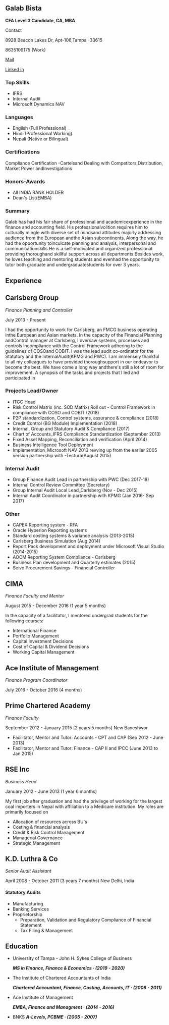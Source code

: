 ## Galab Bista
__CFA Level 3 Candidate, CA, MBA__

Contact

 8928 Beacon Lakes Dr, Apt-106,Tampa -33615
 
 8635109175 (Work)
 
 [Mail](galab.bista@spartans.ut.edu)

[Linked in](www.linkedin.com/in/galabbista)


### Top Skills
- IFRS
- Internal Audit
- Microsoft Dynamics NAV

### Languages
- English (Full Professional)
- Hindi (Professional Working)
- Nepali (Native or Bilingual)

### Certifications
Compliance Certification -Cartelsand Dealing with Competitors,Distribution, Market Power andInvestigations

### Honors-Awards
- All INDIA RANK HOLDER
- Dean's List(EMBA)

### Summary
Galab has had his fair share of professional and academicexperience in the finance and accounting field. His professionalvolition requires him to culturally mingle with diverse set of mindsand attitudes majorly addressing audience from the European andthe Asian subcontinents. Along the way, he had the opportunity toinculcate planning and analysis, interpersonal and communicationskills.He is a self-motivated and organized professional providing thoroughand skillful support across all departments.Besides work, he loves teaching and mentoring students and evenhad the opportunity to tutor both graduate and undergraduatestudents for over 3 years.

## Experience

## **Carlsberg Group**

_Finance Planning and Controller_

July 2013 - Present

I had the opportunity to work for Carlsberg, an FMCG business operating inthe European and Asian markets. In the capacity of the Financial Planning andControl manager at Carlsberg, I oversaw systems, processes and controls incompliance with the Control Framework adhering to the guidelines of COSOand COBIT. I was the lead audit co-ordinator for the Statutory and the InternalAudit(KPMG and PWC). I am immensely thankful to all my colleagues to have provided thoroughsupport in our endeavor to become the best. We have come a long way andthere's still a lot of room for improvement. A synopsis of the tasks and projects that I led and participated in

### Projects Lead/Owner
- ITGC Head
- Risk Control Matrix (inc. SOD Matrix) Roll out - Control Framework in
compliance with COSO and COBIT (2018)
- P2P standardization, Control systems, assurance & compliance (2018)
- Credit Control (BG Module) Implementation (2018)
- Internal, Group and Statutory Audit & Compliance (2017)
- Chart of Accounts_IFRS Compliance Standardization (September 2013)
- Fixed Asset Mapping, Reconciliation and verification (April 2014)
- Business Intelligence Tool Deployment
- Implementation_Microsoft NAV 2013 revving up from the earlier 2005 version
partnership with -Tectura(August 2015)
### Internal Audit
- Group Finance Audit Lead in partnership with PWC (Dec 2017-18)
- Internal Control Review Committee (Secretary)
- Group Internal Audit Local Lead_Carlsberg (Nov - Dec 2015)
- Internal Audit Coordinator in partnership with KPMG (Jan 2016- Sep 2017)
### Other
- CAPEX Reporting system - RFA
- Oracle Hyperion Reporting systems
- Standard costing systems & variance analysis (2013-2015)
- Carlsberg Business Simulation (Aug 2014)
- Report Pack development and deployment under Microsoft Visual Studio
(2014-2015)
- AOCM Reporting System Compliance - Carlsberg
- Business Plan development and Quarterly estimates (2015)
- Seivo Procurement Savings - Financial Controller

## **CIMA**

_Finance Faculty and Mentor_

August 2015 - December 2016 (1 year 5 months)

In the capacity of a facilitator, I mentored undergrad students for the following
courses:
- International Finance
- Portfolio Management
- Capital Investment Decisions
- Cost of Capital & Dividend Decisions
- Working Capital Management


## **Ace Institute of Management**
_Finance Program Coordinator_

July 2016 - October 2016 (4 months)

## **Prime Chartered Academy**

_Finance Faculty_

September 2012 - January 2015 (2 years 5 months)
New Baneshwor

- Facilitator, Mentor and Tutor: Accounts - CPT and CAP (Sep 2012 - June 2013)
- Facilitator, Mentor and Tutor: Finance - CAP II and IPCC (June 2013 to Jan 2015)

## **RSE Inc**
_Business Head_

January 2012 - June 2013 (1 year 6 months)

My first job after graduation and had the privilege of working for the largest
coal importers in Nepal with affiliation to a Medicare institution. My roles are
primarily focused on
- Allocation of resources across BU's
- Costing & financial analysis
- Credit & Risk Control Management
- Managerial Governance
- Strategic Management

## **K.D. Luthra & Co**
_Senior Audit Assistant_

April 2008 - October 2011 (3 years 7 months) New Delhi, India

#### Statutory Audits
- Manufacturing
- Banking Services
- Proprietorship
    -  Preparation, Validation and Regulatory Compliance of Financial Statement
    - Tax Filing & Management


## __Education__

- University of Tampa - John H. Sykes College of Business

    _**MS in Finance, Finance & Economics · (2019 - 2020)**_

- The Institute of Chartered Accountants of India

    _**Chartered Accountant, Finance, Costing, Accounts, IT · (2008 - 2011)**_

- Ace Institute of Management

    _**EMBA, Finance and Managment · (2014 - 2016)**_



- BNKS
    _**A-Levels, PCBME · (2005 - 2007)**_

